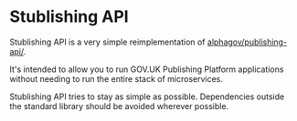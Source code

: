 Stublishing API
===============

Stublishing API is a very simple reimplementation of [alphagov/publishing-api/](https://github.com/alphagov/publishing-api/).

It's intended to allow you to run GOV.UK Publishing Platform applications without needing to run the entire stack of microservices.

Stublishing API tries to stay as simple as possible. Dependencies outside the standard library should be avoided wherever possible.

